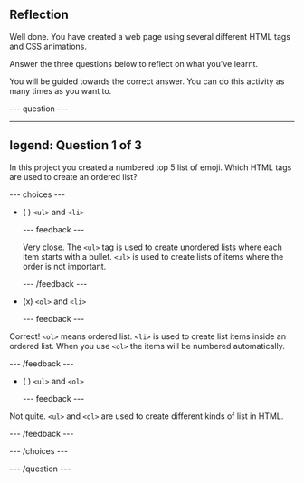 ## Reflection

Well done. You have created a web page using several different HTML tags and CSS animations.

Answer the three questions below to reflect on what you've learnt.

You will be guided towards the correct answer. You can do this activity as many times as you want to.

--- question ---

---
legend: Question 1 of 3
---

In this project you created a numbered top 5 list of emoji. Which HTML tags are used to create an ordered list?


--- choices ---

- ( ) `<ul>` and `<li>`

  --- feedback ---
  
  Very close. The `<ul>` tag is used to create unordered lists where each item starts with a bullet. `<ul>` is used to create lists of items where the order is not important. 
 
  --- /feedback ---

- (x) `<ol>` and `<li>`

  --- feedback ---

Correct! `<ol>` means ordered list. `<li>` is used to create list items inside an ordered list. When you use `<ol>` the items will be numbered automatically.

  --- /feedback ---

- ( ) `<ul>` and `<ol>`

  --- feedback ---

Not quite. `<ul>` and `<ol>` are used to create different kinds of list in HTML. 

  --- /feedback ---

--- /choices ---

--- /question ---
